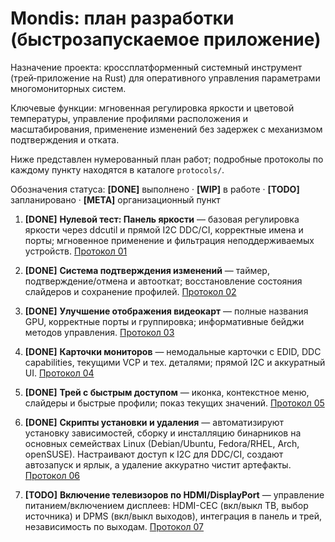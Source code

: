 # Mondis: план разработки (быстрозапускаемое приложение)

Назначение проекта: кроссплатформенный системный инструмент (трей‑приложение на Rust) для оперативного управления параметрами многомониторных систем.

Ключевые функции: мгновенная регулировка яркости и цветовой температуры, управление профилями расположения и масштабирования, применение изменений без задержек с механизмом подтверждения и отката.

Ниже представлен нумерованный план работ; подробные протоколы по каждому пункту находятся в каталоге `protocols/`.

Обозначения статуса: **[DONE]** выполнено · **[WIP]** в работе · **[TODO]** запланировано · **[META]** организационный пункт

1) **[DONE]** **Нулевой тест: Панель яркости** — базовая регулировка яркости через ddcutil и прямой I2C DDC/CI, корректные имена и порты; мгновенное применение и фильтрация неподдерживаемых устройств. [Протокол 01](protocols/01-nulevoy-test-brightness.md)

2) **[DONE]** **Система подтверждения изменений** — таймер, подтверждение/отмена и автооткат; восстановление состояния слайдеров и сохранение профилей. [Протокол 02](protocols/02-change-confirmation.md)

3) **[DONE]** **Улучшение отображения видеокарт** — полные названия GPU, корректные порты и группировка; информативные бейджи методов управления. [Протокол 03](protocols/03-gpu-display-improvements.md)

4) **[DONE]** **Карточки мониторов** — немодальные карточки с EDID, DDC capabilities, текущими VCP и тех. деталями; прямой I2C и аккуратный UI. [Протокол 04](protocols/04-monitor-details-cards.md)

5) **[DONE]** **Трей с быстрым доступом** — иконка, контекстное меню, слайдеры и быстрые профили; показ текущих значений. [Протокол 05](protocols/05-tray-quick-access.md)

6) **[DONE]** **Скрипты установки и удаления** — автоматизируют установку зависимостей, сборку и инсталляцию бинарников на основных семействах Linux (Debian/Ubuntu, Fedora/RHEL, Arch, openSUSE). Настраивают доступ к I2C для DDC/CI, создают автозапуск и ярлык, а удаление аккуратно чистит артефакты. [Протокол 06](protocols/06-install-uninstall-scripts.md)

7) **[TODO]** **Включение телевизоров по HDMI/DisplayPort** — управление питанием/включением дисплеев: HDMI-CEC (вкл/выкл ТВ, выбор источника) и DPMS (вкл/выкл выходов), интеграция в панель и трей, независимость по выходам. [Протокол 07](protocols/07-tv-power-hdmi-dp.md)
